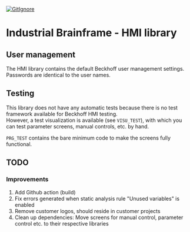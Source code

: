 [![GitIgnore](../../actions/workflows/GitIgnore.yml/badge.svg)](../../actions/workflows/GitIgnore.yml)

# Industrial Brainframe - HMI library

## User management
The HMI library contains the default Beckhoff user management settings. Passwords are identical to the user names.

## Testing
This library does not have any automatic tests because there is no test framework available for Beckhoff HMI testing.\
However, a test visualization is available (see `VISU_TEST`), with which you can test parameter screens, manual controls, etc. by hand.

`PRG_TEST` contains the bare minimum code to make the screens fully functional.

## TODO


### Improvements

1. Add Github action (build)
1. Fix errors generated when static analysis rule "Unused variables" is enabled
1. Remove customer logos, should reside in customer projects
1. Clean up dependencies: Move screens for manual control, parameter control etc. to their respective libraries






